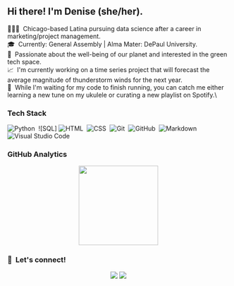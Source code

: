 ## Hi there! I'm Denise (she/her).

👩🏻‍💻 &nbsp;Chicago-based Latina pursuing data science after a career in marketing/project management.\
🎓 &nbsp;Currently: General Assembly | Alma Mater: DePaul University.\
🌱 &nbsp;Passionate about the well-being of our planet and interested in the green tech space.\
📈 &nbsp;I'm currently working on a time series project that will forecast the average magnitude of thunderstorm winds for the next year.\
🎵 &nbsp;While I'm waiting for my code to finish running, you can catch me either learning a new tune on my ukulele or curating a new playlist on Spotify.\

### Tech Stack

![Python](https://img.shields.io/badge/-Python-05122A?style=flat&logo=python)&nbsp;
![SQL]
![HTML](https://img.shields.io/badge/-HTML-05122A?style=flat&logo=HTML5)&nbsp;
![CSS](https://img.shields.io/badge/-CSS-05122A?style=flat&logo=CSS3&logoColor=1572B6)&nbsp;
![Git](https://img.shields.io/badge/-Git-05122A?style=flat&logo=git)&nbsp;
![GitHub](https://img.shields.io/badge/-GitHub-05122A?style=flat&logo=github)&nbsp;
![Markdown](https://img.shields.io/badge/-Markdown-05122A?style=flat&logo=markdown)\
![Visual Studio Code](https://img.shields.io/badge/-Visual%20Studio%20Code-05122A?style=flat&logo=visual-studio-code&logoColor=007ACC)&nbsp;

### GitHub Analytics

<p align="center">
<a href="https://github.com/dmacias28">
  <img height="180em" src="https://github-readme-stats-eight-theta.vercel.app/api/top-langs/?username=AVS1508&layout=compact&langs_count=8&theme=algolia"/>
</a>
</p>

### 🤝 &nbsp;Let's connect!

<p align="center">
<a href="https://www.linkedin.com/in/denise-a-macias/"><img src="https://img.shields.io/badge/Denise%20A.%20Macias-0077B5?style=flat&logo=Linkedin&logoColor=white"/></a>
<a href="https://open.spotify.com/user/dohh28/"><img src="https://img.shields.io/badge/dohh28-1DB954?style=flat&logo=spotify&logoColor=white"/></a>
</p>
